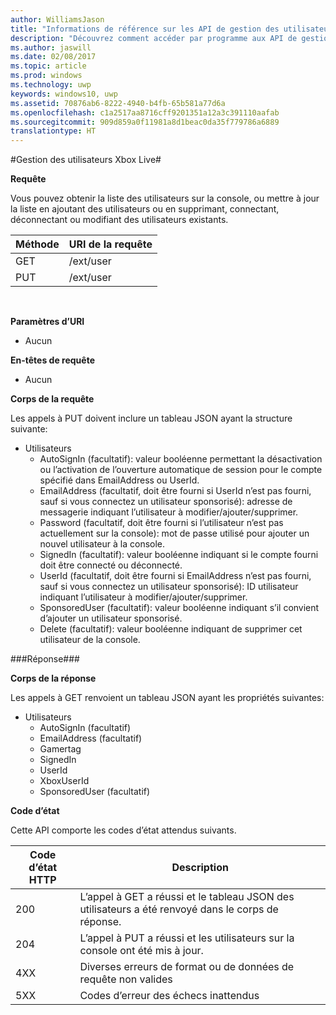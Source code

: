 ```yaml
---
author: WilliamsJason
title: "Informations de référence sur les API de gestion des utilisateurs test Xbox Live"
description: "Découvrez comment accéder par programme aux API de gestion des utilisateurs."
ms.author: jaswill
ms.date: 02/08/2017
ms.topic: article
ms.prod: windows
ms.technology: uwp
keywords: windows10, uwp
ms.assetid: 70876ab6-8222-4940-b4fb-65b581a77d6a
ms.openlocfilehash: c1a2517aa8716cff9201351a12a3c391110aafab
ms.sourcegitcommit: 909d859a0f11981a8d1beac0da35f779786a6889
translationtype: HT
---
```

#<a name="xbox-live-user-management"></a>Gestion des utilisateurs Xbox Live#

**Requête**

Vous pouvez obtenir la liste des utilisateurs sur la console, ou mettre à jour la liste en ajoutant des utilisateurs ou en supprimant, connectant, déconnectant ou modifiant des utilisateurs existants.

| Méthode        | URI de la requête     | 
| ------------- |-----------------|
| GET           | /ext/user |
| PUT           | /ext/user |
<br>

**Paramètres d’URI**

* Aucun

**En-têtes de requête**

* Aucun

**Corps de la requête**

Les appels à PUT doivent inclure un tableau JSON ayant la structure suivante:

* Utilisateurs
  * AutoSignIn (facultatif): valeur booléenne permettant la désactivation ou l’activation de l’ouverture automatique de session pour le compte spécifié dans EmailAddress ou UserId.
  * EmailAddress (facultatif, doit être fourni si UserId n’est pas fourni, sauf si vous connectez un utilisateur sponsorisé): adresse de messagerie indiquant l’utilisateur à modifier/ajouter/supprimer.
  * Password (facultatif, doit être fourni si l’utilisateur n’est pas actuellement sur la console): mot de passe utilisé pour ajouter un nouvel utilisateur à la console.
  * SignedIn (facultatif): valeur booléenne indiquant si le compte fourni doit être connecté ou déconnecté.
  * UserId (facultatif, doit être fourni si EmailAddress n’est pas fourni, sauf si vous connectez un utilisateur sponsorisé): ID utilisateur indiquant l’utilisateur à modifier/ajouter/supprimer.
  * SponsoredUser (facultatif): valeur booléenne indiquant s’il convient d’ajouter un utilisateur sponsorisé.
  * Delete (facultatif): valeur booléenne indiquant de supprimer cet utilisateur de la console.

###<a name="response"></a>Réponse###

**Corps de la réponse**

Les appels à GET renvoient un tableau JSON ayant les propriétés suivantes:

* Utilisateurs
  * AutoSignIn (facultatif)
  * EmailAddress (facultatif)
  * Gamertag
  * SignedIn
  * UserId
  * XboxUserId
  * SponsoredUser (facultatif)
  
**Code d’état**

Cette API comporte les codes d’état attendus suivants.

| Code d’état HTTP   | Description     | 
| ------------------ |-----------------|
| 200                | L’appel à GET a réussi et le tableau JSON des utilisateurs a été renvoyé dans le corps de réponse. |
| 204                | L’appel à PUT a réussi et les utilisateurs sur la console ont été mis à jour. |
| 4XX                | Diverses erreurs de format ou de données de requête non valides |
| 5XX                | Codes d’erreur des échecs inattendus |
<br>


